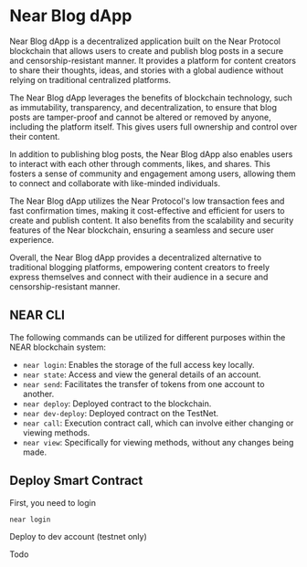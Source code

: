 # Near Blog dApp

Near Blog dApp is a decentralized application built on the Near Protocol blockchain that allows users to create and publish blog posts in a secure and censorship-resistant manner. It provides a platform for content creators to share their thoughts, ideas, and stories with a global audience without relying on traditional centralized platforms.

The Near Blog dApp leverages the benefits of blockchain technology, such as immutability, transparency, and decentralization, to ensure that blog posts are tamper-proof and cannot be altered or removed by anyone, including the platform itself. This gives users full ownership and control over their content.

In addition to publishing blog posts, the Near Blog dApp also enables users to interact with each other through comments, likes, and shares. This fosters a sense of community and engagement among users, allowing them to connect and collaborate with like-minded individuals.

The Near Blog dApp utilizes the Near Protocol's low transaction fees and fast confirmation times, making it cost-effective and efficient for users to create and publish content. It also benefits from the scalability and security features of the Near blockchain, ensuring a seamless and secure user experience.

Overall, the Near Blog dApp provides a decentralized alternative to traditional blogging platforms, empowering content creators to freely express themselves and connect with their audience in a secure and censorship-resistant manner.


## NEAR CLI

The following commands can be utilized for different purposes within the NEAR blockchain system:

- `near login`: Enables the storage of the full access key locally.
- `near state`: Access and view the general details of an account.
- `near send`: Facilitates the transfer of tokens from one account to another.
- `near deploy`: Deployed contract to the blockchain.
- `near dev-deploy`: Deployed contract on the TestNet.
- `near call`: Execution contract call, which can involve either changing or viewing methods.
- `near view`: Specifically for viewing methods, without any changes being made.

## Deploy Smart Contract

First, you need to login

```
near login
```

Deploy to dev account (testnet only)

Todo
